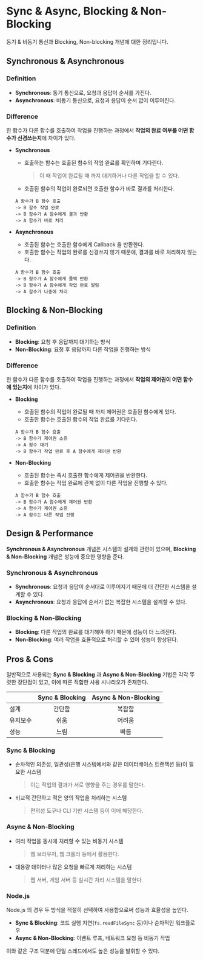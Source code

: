 # Sync & Async, Blocking & Non-Blocking

동기 & 비동기 통신과 Blocking, Non-blocking 개념에 대한 정리입니다.

## Synchronous & Asynchronous

### Definition

- **Synchronous**: 동기 통신으로, 요청과 응답이 순서를 가진다.
- **Asynchronous**: 비동기 통신으로, 요청과 응답이 순서 없이 이루어진다.

### Difference

한 함수가 다른 함수를 호출하여 작업을 진행하는 과정에서 **작업의 완료 여부를 어떤 함수가 신경쓰는지**에 차이가 있다.

- **Synchronous**

    - 호출하는 함수는 호출된 함수의 작업 완료를 확인하며 기다린다.
        > 이 때 작업이 완료될 때 까지 대기하거나 다른 작업을 할 수 있다.
    - 호출된 함수의 작업이 완료되면 호출한 함수가 바로 결과를 처리한다.

    ```
    A 함수가 B 함수 호출
    -> B 함수 작업 완료
    -> B 함수가 A 함수에게 결과 반환
    -> A 함수가 바로 처리
    ```

- **Asynchronous**

    - 호출된 함수는 호출한 함수에게 Callback 을 반환한다.
    - 호출한 함수는 작업의 완료를 신경쓰지 않기 때문에, 결과를 바로 처리하지 않는다.

    ```
    A 함수가 B 함수 호출
    -> B 함수가 A 함수에게 콜백 반환
    -> B 함수가 A 함수에게 작업 완료 알림
    -> A 함수가 나중에 처리
    ```

## Blocking & Non-Blocking

### Definition

- **Blocking**: 요청 후 응답까지 대기하는 방식
- **Non-Blocking**: 요청 후 응답까지 다른 작업을 진행하는 방식

### Difference

한 함수가 다른 함수를 호출하여 작업을 진행하는 과정에서 **작업의 제어권이 어떤 함수에 있는지**에 차이가 있다.

- **Blocking**

    - 호출된 함수의 작업이 완료될 때 까지 제어권은 호출된 함수에게 있다.
    - 호출한 함수는 호출된 함수의 작업 완료를 기다린다.

    ```
    A 함수가 B 함수 호출
    -> B 함수가 제어권 소유
    -> A 함수 대기
    -> B 함수가 작업 완료 후 A 함수에게 제어권 반환
    ```

-  **Non-Blocking**

    - 호출된 함수는 즉시 호출한 함수에게 제어권을 반환한다.
    - 호출한 함수는 작업 완료에 관계 없이 다른 작업을 진행할 수 있다.

    ```
    A 함수가 B 함수 호출
    -> B 함수가 A 함수에게 제어권 반환
    -> A 함수가 제어권 소유
    -> A 함수는 다른 작업 진행
    ```

## Design & Performance

**Synchronous & Asynchronous** 개념은 시스템의 설계와 관련이 있으며, **Blocking & Non-Blocking** 개념은 성능에 중요한 영향을 준다.

### Synchronous & Asynchronous

- **Synchronous**: 요청과 응답이 순서대로 이루어지기 때문에 더 간단한 시스템을 설계할 수 있다.
- **Asynchronous**: 요청과 응답에 순서가 없는 복잡한 시스템을 설계할 수 있다.

### Blocking & Non-Blocking

- **Blocking**: 다른 작업의 완료를 대기해야 하기 때문에 성능이 더 느려진다.
- **Non-Blocking**: 여러 작업을 효율적으로 처리할 수 있어 성능이 향상된다.

## Pros & Cons

일반적으로 사용되는 **Sync & Blocking** 과 **Async & Non-Blocking** 기법은 각각 뚜렷한 장단점이 있고, 이에 따른 적합한 사용 시나리오가 존재한다.

||Sync & Blocking|Async & Non-Blocking|
|---|:---:|:---:|
|설계|간단함|복잡함|
|유지보수|쉬움|어려움|
|성능|느림|빠름|

### Sync & Blocking

- 순차적인 의존성, 일관성(은행 시스템에서와 같은 데이터베이스 트랜잭션 등)이 필요한 시스템
    > 이는 작업의 결과가 서로 영향을 주는 경우를 말한다.
- 비교적 간단하고 적은 양의 작업을 처리하는 시스템
    > 편의성 도구나 CLI 기반 시스템 등이 이에 해당한다.

### Async & Non-Blocking

- 여러 작업을 동시에 처리할 수 있는 비동기 시스템
    > 웹 브라우저, 웹 크롤러 등에서 활용한다.
- 대용량 데이터나 많은 요청을 빠르게 처리하는 시스템
    > 웹 서버, 게임 서버 등 실시간 처리 시스템을 말한다.

### Node.js

Node.js 의 경우 두 방식을 적절히 선택하여 사용함으로써 성능과 효율성을 높인다.

- **Sync & Blocking**: 코드 실행 지연(`fs.readFileSync` 등)이나 순차적인 워크플로우
- **Async & Non-Blocking**: 이벤트 루프, 네트워크 요청 등 비동기 작업

이와 같은 구조 덕분에 단일 스레드에서도 높은 성능을 발휘할 수 있다.